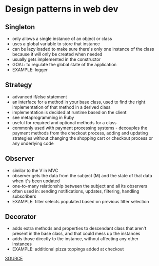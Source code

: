 # Design patterns in web dev

## Singleton

- only allows a single instance of an object or class
- uses a global variable to store that instance
- can be lazy loaded to make sure there's only one instance of the class because it will only be created when needed
- usually gets implemented in the constructor
- GOAL: to regulate the global state of the application
- EXAMPLE: logger

## Strategy

- advanced if/else statement
- an interface for a method in your base class, used to find the right implementation of that method in a derived class
- implementation is decided at runtime based on the client
- see metaprogramming in Ruby
- useful for required and optional methods for a class
- commonly used with payment processing systems - decouples the payment methods from the checkout process, adding and updating strategies without changing the shopping cart or checkout process or any underlying code

## Observer

- similar to the V in MVC
- observer gets the data from the subject (M) and the state of that data when it's been updated
- one-to-many relationship between the subject and all its observers
- often used in: sending notifications, updates, filtering, handling subscribers
- EXAMPLE: filter selects populated based on previous filter selection

## Decorator

- adds extra methods and properties to descendant class that aren't present in the base class, and that could mess up the instances
- adds those directly to the instance, without affecting any other instances
- EXAMPLE: additional pizza toppings added at checkout

[SOURCE](https://www.freecodecamp.org/news/4-design-patterns-to-use-in-web-development/)
